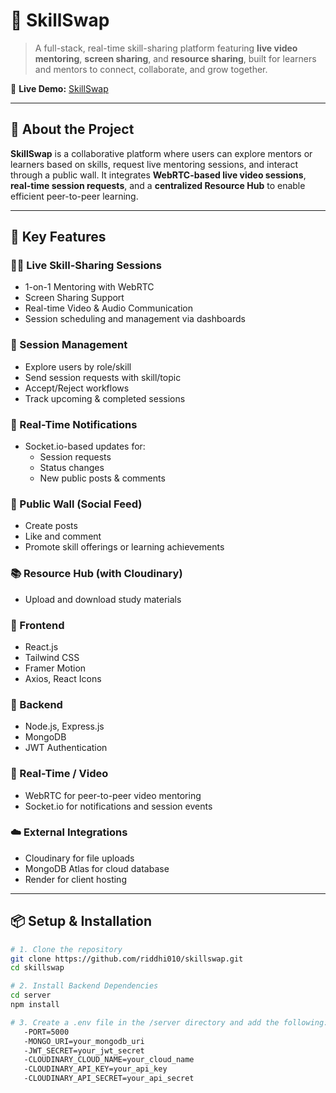 # 🔁 SkillSwap

> A full-stack, real-time skill-sharing platform featuring **live video mentoring**, **screen sharing**, and **resource sharing**, built for learners and mentors to connect, collaborate, and grow together.

🔗 **Live Demo:** [SkillSwap](https://skillswap-client-jm4y.onrender.com/)

---

## 🧠 About the Project

**SkillSwap** is a collaborative platform where users can explore mentors or learners based on skills, request live mentoring sessions, and interact through a public wall. It integrates **WebRTC-based live video sessions**, **real-time session requests**, and a **centralized Resource Hub** to enable efficient peer-to-peer learning.

---

## 🚀 Key Features

### 🧑‍💻 Live Skill-Sharing Sessions
- 1-on-1 Mentoring with WebRTC
- Screen Sharing Support
- Real-time Video & Audio Communication
- Session scheduling and management via dashboards

### 📩 Session Management
- Explore users by role/skill
- Send session requests with skill/topic
- Accept/Reject workflows
- Track upcoming & completed sessions

### 🔔 Real-Time Notifications
- Socket.io-based updates for:
  - Session requests
  - Status changes
  - New public posts & comments

### 📢 Public Wall (Social Feed)
- Create posts
- Like and comment
- Promote skill offerings or learning achievements

### 📚 Resource Hub (with Cloudinary)
- Upload and download study materials

### 📌 Frontend
- React.js 
- Tailwind CSS
- Framer Motion
- Axios, React Icons

### 📌 Backend
- Node.js, Express.js
- MongoDB
- JWT Authentication

### 📡 Real-Time / Video
- WebRTC for peer-to-peer video mentoring
- Socket.io for notifications and session events

### ☁️ External Integrations
- Cloudinary for file uploads
- MongoDB Atlas for cloud database
- Render for client hosting

---

## 📦 Setup & Installation

```bash
# 1. Clone the repository
git clone https://github.com/riddhi010/skillswap.git
cd skillswap

# 2. Install Backend Dependencies
cd server
npm install

# 3. Create a .env file in the /server directory and add the following:
   -PORT=5000 
   -MONGO_URI=your_mongodb_uri
   -JWT_SECRET=your_jwt_secret
   -CLOUDINARY_CLOUD_NAME=your_cloud_name
   -CLOUDINARY_API_KEY=your_api_key
   -CLOUDINARY_API_SECRET=your_api_secret 

